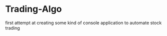 # Trading-Algo
first attempt at creating some kind of console application to automate stock trading
